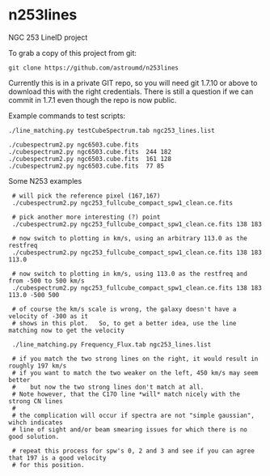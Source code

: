 # n253lines
NGC 253 LineID project

To grab a copy of this project from git:

    git clone https://github.com/astroumd/n253lines

Currently this is in a private GIT repo, so you will need git 1.7.10
or above to download this with the right credentials. 
There is still a question if we can commit in 1.7.1 even though
the repo is now public.



Example commands to test scripts:

    ./line_matching.py testCubeSpectrum.tab ngc253_lines.list

    ./cubespectrum2.py ngc6503.cube.fits
    ./cubespectrum2.py ngc6503.cube.fits  244 182
    ./cubespectrum2.py ngc6503.cube.fits  161 128
    ./cubespectrum2.py ngc6503.cube.fits  77 85

Some N253 examples

     # will pick the reference pixel (167,167)
     ./cubespectrum2.py ngc253_fullcube_compact_spw1_clean.ce.fits 

     # pick another more interesting (?) point
     ./cubespectrum2.py ngc253_fullcube_compact_spw1_clean.ce.fits 138 183

     # now switch to plotting in km/s, using an arbitrary 113.0 as the restfreq
     ./cubespectrum2.py ngc253_fullcube_compact_spw1_clean.ce.fits 138 183 113.0

     # now switch to plotting in km/s, using 113.0 as the restfreq and from -500 to 500 km/s
     ./cubespectrum2.py ngc253_fullcube_compact_spw1_clean.ce.fits 138 183 113.0 -500 500

     # of course the km/s scale is wrong, the galaxy doesn't have a velocity of -300 as it
     # shows in this plot.   So, to get a better idea, use the line matching now to get the velocity

     ./line_matching.py Frequency_Flux.tab ngc253_lines.list

     # if you match the two strong lines on the right, it would result in roughly 197 km/s
     # if you want to match the two weaker on the left, 450 km/s may seem better
     #    but now the two strong lines don't match at all.
     # Note however, that the C17O line *will* match nicely with the strong CN lines
     #
     # the complication will occur if spectra are not "simple gaussian", wihch indicates
     # line of sight and/or beam smearing issues for which there is no good solution.

     # repeat this process for spw's 0, 2 and 3 and see if you can agree that 197 is a good velocity
     # for this position.
